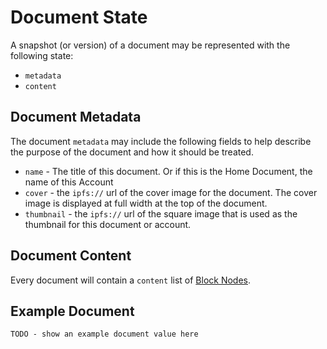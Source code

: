 # Document State

A snapshot (or version) of a document may be represented with the following state:

- `metadata`
- `content`

## Document Metadata

The document `metadata` may include the following fields to help describe the purpose of the document and how it should be treated.

- `name` - The title of this document. Or if this is the Home Document, the name of this Account
- `cover` - the `ipfs://` url of the cover image for the document. The cover image is displayed at full width at the top of the document.
- `thumbnail` - the `ipfs://` url of the square image that is used as the thumbnail for this document or account.

## Document Content

Every document will contain a `content` list of [Block Nodes](./block-node.md).


## Example Document

`TODO - show an example document value here`